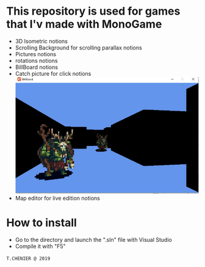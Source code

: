 # This repository is used for games that I'v made with MonoGame

- 3D Isometric notions
- Scrolling Background for scrolling parallax notions
- Pictures notions
- rotations notions
- BillBoard notions
- Catch picture for click notions
![alt text](https://github.com/cerb3re/game_prototype_monogame/blob/master/BillBoard/pic/demo.jpg)<br/>
- Map editor for live edition notions

# How to install
- Go to the directory and launch the ".sln" file with Visual Studio
- Compile it with "F5"


`T.CHENIER @ 2019`